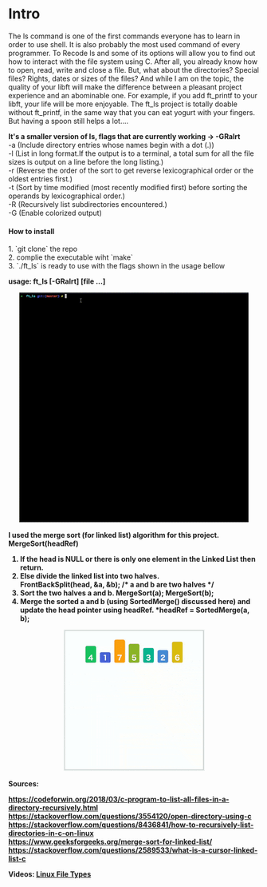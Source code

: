 <strong><h1>Intro</h1></strong>

The ls command is one of the first commands everyone has to learn in order to use shell. It is
also probably the most used command of every programmer.
To Recode ls and some of its options will allow you to find out how to interact with
the file system using C. After all, you already know how to open, read, write and close a
file. But, what about the directories? Special files? Rights, dates or sizes of the files?
And while I am on the topic, the quality of your libft will make the difference
between a pleasant project experience and an abominable one. For example, if you add
ft_printf to your libft, your life will be more enjoyable. The ft_ls project is totally
doable without ft_printf, in the same way that you can eat yogurt with your fingers.
But having a spoon still helps a lot....

<strong style="underline">It's a smaller version of ls, flags that are currently working -> -GRalrt</strong>
<br>
-a (Include directory entries whose names begin with a dot (.))
<br>
-l (List in long format.If the output is to a terminal, a total sum for all the file sizes is output on a line before the long listing.)
<br>
-r (Reverse the order of the sort to get reverse lexicographical order or the oldest entries first.)
<br>
-t (Sort by time modified (most recently modified first) before sorting the operands by lexicographical order.)
<br>
-R (Recursively list subdirectories encountered.)
<br>
-G (Enable colorized output)

<h4>How to install</h4>
1. `git clone` the repo <br>
2. complie the executable wiht `make` <br>
3. `./ft_ls` is ready to use with the flags shown in the usage bellow <br>
<p></p>
<strong>usage: ft_ls [-GRalrt] [file ...]</storng>

<p align="center">
    <img width="460" height="460" src="gif/ft_ls.gif">
</p>


I used the merge sort (for linked list) algorithm for this project. <br>
MergeSort(headRef)<br>
1) If the head is NULL or there is only one element in the Linked List 
    then return.
2) Else divide the linked list into two halves.  
      FrontBackSplit(head, &a, &b); /* a and b are two halves */
3) Sort the two halves a and b.
      MergeSort(a);
      MergeSort(b);
4) Merge the sorted a and b (using SortedMerge() discussed here) 
   and update the head pointer using headRef.
     *headRef = SortedMerge(a, b);

<p align="center">
    <img src="gif/merge-sort.gif">
</p>

<strong>Sources</strong>:

https://codeforwin.org/2018/03/c-program-to-list-all-files-in-a-directory-recursively.html<br>
https://stackoverflow.com/questions/3554120/open-directory-using-c<br>
https://stackoverflow.com/questions/8436841/how-to-recursively-list-directories-in-c-on-linux<br>
https://www.geeksforgeeks.org/merge-sort-for-linked-list/<br>
https://stackoverflow.com/questions/2589533/what-is-a-cursor-linked-list-c<br>

Videos:
<a href="https://www.youtube.com/watch?v=7KTk8NVB1N8">Linux File Types</a>
